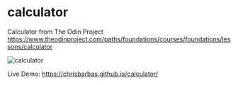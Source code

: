 # calculator
Calculator from The Odin Project https://www.theodinproject.com/paths/foundations/courses/foundations/lessons/calculator


![calculator](https://i.imgur.com/1EJAYil.png)

Live Demo: https://chrisbarbas.github.io/calculator/
